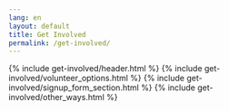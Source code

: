 ```yaml
---
lang: en
layout: default
title: Get Involved
permalink: /get-involved/
---
```


{% include get-involved/header.html %}
{% include get-involved/volunteer_options.html %}
{% include get-involved/signup_form_section.html %}
{% include get-involved/other_ways.html %}
